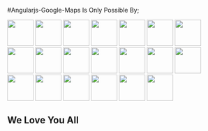 #Angularjs-Google-Maps Is Only Possible By;

<a href='https://github.com/allenhwkim' title='allenhwkim'><img src='https://avatars.githubusercontent.com/u/1437734?v=3' width='60px' /></a>
<a href='https://github.com/HamzaAzeem' title='HamzaAzeem'><img src='https://avatars.githubusercontent.com/u/5498973?v=3' width='60px' /></a>
<a href='https://github.com/Fangmingdu' title='Fangmingdu'><img src='https://avatars.githubusercontent.com/u/5725594?v=3' width='60px' /></a>
<a href='https://github.com/dlukez' title='dlukez'><img src='https://avatars.githubusercontent.com/u/1725353?v=3' width='60px' /></a>
<a href='https://github.com/AlexandreKilian' title='AlexandreKilian'><img src='https://avatars.githubusercontent.com/u/2519487?v=3' width='60px' /></a>
<a href='https://github.com/hokennethk' title='hokennethk'><img src='https://avatars.githubusercontent.com/u/9583804?v=3' width='60px' /></a>
<a href='https://github.com/prem-prakash' title='prem-prakash'><img src='https://avatars.githubusercontent.com/u/775409?v=3' width='60px' /></a>
<a href='https://github.com/stevenlundy' title='stevenlundy'><img src='https://avatars.githubusercontent.com/u/4694092?v=3' width='60px' /></a>
<a href='https://github.com/jpagand' title='jpagand'><img src='https://avatars.githubusercontent.com/u/2401332?v=3' width='60px' /></a>
<a href='https://github.com/jkornata' title='jkornata'><img src='https://avatars.githubusercontent.com/u/7041200?v=3' width='60px' /></a>
<a href='https://github.com/sposmen' title='sposmen'><img src='https://avatars.githubusercontent.com/u/1591405?v=3' width='60px' /></a>
<a href='https://github.com/mliu95' title='mliu95'><img src='https://avatars.githubusercontent.com/u/4820950?v=3' width='60px' /></a>
<a href='https://github.com/pmcochrane' title='pmcochrane'><img src='https://avatars.githubusercontent.com/u/7922620?v=3' width='60px' /></a>
<a href='https://github.com/pennysmith1' title='pennysmith1'><img src='https://avatars.githubusercontent.com/u/13732116?v=3' width='60px' /></a>
<a href='https://github.com/sebrojas14' title='sebrojas14'><img src='https://avatars.githubusercontent.com/u/1771574?v=3' width='60px' /></a>
<a href='https://github.com/simonh1000' title='simonh1000'><img src='https://avatars.githubusercontent.com/u/5256724?v=3' width='60px' /></a>
<a href='https://github.com/csdigi' title='csdigi'><img src='https://avatars.githubusercontent.com/u/43999?v=3' width='60px' /></a>
<a href='https://github.com/xavierjohn' title='xavierjohn'><img src='https://avatars.githubusercontent.com/u/1859710?v=3' width='60px' /></a>
<a href='https://github.com/kpgarrod' title='kpgarrod'><img src='https://avatars.githubusercontent.com/u/2155409?v=3' width='60px' /></a>
<a href='https://github.com/martinmicunda' title='martinmicunda'><img src='https://avatars.githubusercontent.com/u/1643606?v=3' width='60px' /></a>
## We Love You All
